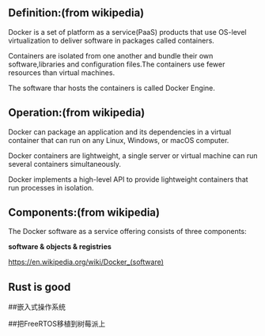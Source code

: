 ## Definition:(from wikipedia)

  Docker is a set of platform as a service(PaaS) products that use OS-level virtualization to deliver software in packages called containers.

  Containers are isolated from one another and bundle their own software,libraries and configuration files.The containers use fewer resources than virtual machines.

  The software thar hosts the containers is called Docker Engine.

## Operation:(from wikipedia)

  Docker can package an application and its dependencies in a virtual container that can run on any Linux, Windows, or macOS computer.

  Docker containers are lightweight, a single server or virtual machine can run several containers simultaneously.

  Docker implements a high-level API to provide lightweight containers that run processes in isolation.

## Components:(from wikipedia)

  The Docker software as a service offering consists of three components:
  
  **software & objects & registries**

<https://en.wikipedia.org/wiki/Docker_(software)>

## Rust is good

##嵌入式操作系统

##把FreeRTOS移植到树莓派上



